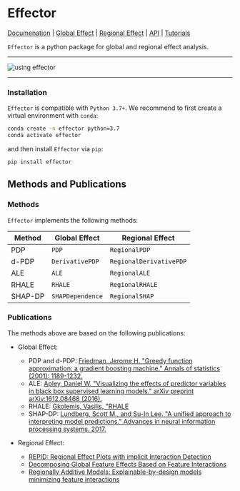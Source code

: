 # Effector

[Documenation](https://xai-effector.github.io/) | [Global Effect](https://xai-effector.github.io/Feature%20Effect/01_global_effect_intro/) | [Regional Effect](https://xai-effector.github.io/Feature%20Effect/02_regional_effect_intro/) | [API](https://xai-effector.github.io/api/) | [Tutorials](https://xai-effector.github.io/)

`Effector` is a python package for global and regional effect analysis.

---

![using effector](docs/docs/static/effector_intro.gif)

---
### Installation

`Effector` is compatible with `Python 3.7+`. We recommend to first create a virtual environment with `conda`:

```bash
conda create -n effector python=3.7
conda activate effector
```

and then install `Effector` via `pip`:

```bash
pip install effector
```

## Methods and Publications

### Methods

`Effector` implements the following methods:

| Method   | Global Effect     | Regional Effect         |                                                                                                                                
|----------|-------------------|-------------------------|
| PDP      | `PDP`             | `RegionalPDP`           |
| d-PDP    | `DerivativePDP`   | `RegionalDerivativePDP` |
| ALE      | `ALE`             | `RegionalALE`           |
| RHALE    | `RHALE`           | `RegionalRHALE`         |
| SHAP-DP  | `SHAPDependence`  | `RegionalSHAP`          |

### Publications

The methods above are based on the following publications:

- Global Effect:

  - PDP and d-PDP: [Friedman, Jerome H. "Greedy function approximation: a gradient boosting machine." Annals of statistics (2001): 1189-1232.](https://projecteuclid.org/euclid.aos/1013203451)
  - ALE: [Apley, Daniel W. "Visualizing the effects of predictor variables in black box supervised learning models." arXiv preprint arXiv:1612.08468 (2016).](https://arxiv.org/abs/1612.08468)
  - RHALE: [Gkolemis, Vasilis, "RHALE](https://ebooks.iospress.nl/doi/10.3233/FAIA230354)
  - SHAP-DP: [Lundberg, Scott M., and Su-In Lee. "A unified approach to interpreting model predictions." Advances in neural information processing systems. 2017.](https://papers.nips.cc/paper/7062-a-unified-approach-to-interpreting-model-predictions)

- Regional Effect:
 
  - [REPID: Regional Effect Plots with implicit Interaction Detection](https://proceedings.mlr.press/v151/herbinger22a.html)
  - [Decomposing Global Feature Effects Based on Feature Interactions](https://arxiv.org/pdf/2306.00541.pdf)
  - [Regionally Additive Models: Explainable-by-design models minimizing feature interactions](https://arxiv.org/abs/2309.12215)